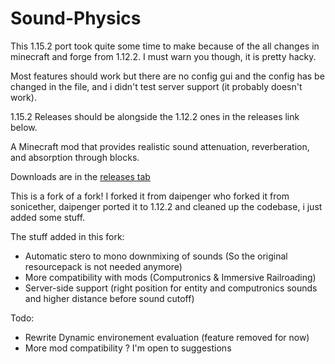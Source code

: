 # Sound-Physics
This 1.15.2 port took quite some time to make because of the all changes in minecraft and forge from 1.12.2. I must warn you though, it is pretty hacky.

Most features should work but there are no config gui and the config has be changed in the file, and i didn't test server support (it probably doesn't work).

1.15.2 Releases should be alongside the 1.12.2 ones in the releases link below.

A Minecraft mod that provides realistic sound attenuation, reverberation, and absorption through blocks.

Downloads are in the [releases tab](https://github.com/djpadbit/Sound-Physics/releases)

This is a fork of a fork! I forked it from daipenger who forked it from sonicether, daipenger ported it to 1.12.2 and cleaned up the codebase, i just added some stuff.

The stuff added in this fork:
* Automatic stero to mono downmixing of sounds (So the original resourcepack is not needed anymore)
* More compatibility with mods (Computronics & Immersive Railroading)
* Server-side support (right position for entity and computronics sounds and higher distance before sound cutoff)

Todo:
* Rewrite Dynamic environement evaluation (feature removed for now)
* More mod compatibility ? I'm open to suggestions